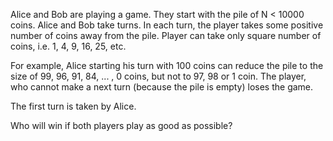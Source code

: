 Alice and Bob are playing a game. They start with the pile of N < 10000 coins. Alice and Bob take turns. In each turn, the player takes some positive number of coins away from the pile. Player can take only square number of coins, i.e. 1, 4, 9, 16, 25, etc.

For example, Alice starting his turn with 100 coins can reduce the pile to the size of 99, 96, 91, 84, ... , 0 coins, but not to 97, 98 or 1 coin. The player, who cannot make a next turn (because the pile is empty) loses the game.

The first turn is taken by Alice.

Who will win if both players play as good as possible?
